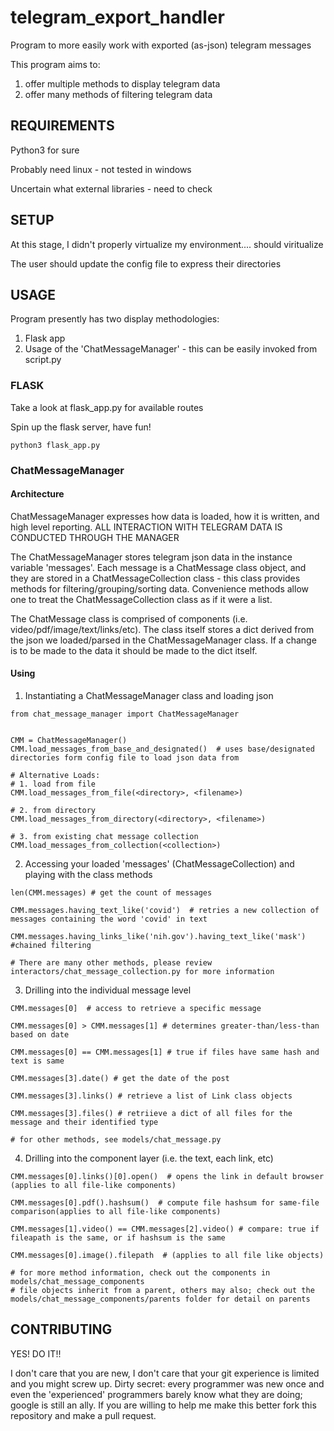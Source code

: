 # telegram_export_handler
Program to more easily work with exported (as-json) telegram messages

This program aims to:

1. offer multiple methods to display telegram data
2. offer many methods of filtering telegram data

## REQUIREMENTS

Python3 for sure

Probably need linux - not tested in windows

Uncertain what external libraries - need to check

## SETUP

At this stage, I didn't properly virtualize my environment.... should viritualize 

The user should update the config file to express their directories

## USAGE

Program presently has two display methodologies:

1. Flask app
2. Usage of the 'ChatMessageManager' - this can be easily invoked from script.py 

### FLASK

Take a look at flask_app.py for available routes 

Spin up the flask server, have fun!

```
python3 flask_app.py
```

### ChatMessageManager

#### Architecture

ChatMessageManager expresses how data is loaded, how it is written, and high level reporting. ALL INTERACTION WITH TELEGRAM DATA IS CONDUCTED THROUGH THE MANAGER

The ChatMessageManager stores telegram json data in the instance variable 'messages'.  Each message is a ChatMessage class object, and they  are stored in a ChatMessageCollection class - this class provides methods for filtering/grouping/sorting data.  Convenience methods allow one to treat the ChatMessageCollection class as if it were a list.

The ChatMessage class is comprised of components (i.e. video/pdf/image/text/links/etc).  The class itself stores a dict derived from the json we loaded/parsed in the ChatMessageManager class.  If a change is to be made to the data it should be made to the dict itself.

#### Using

1. Instantiating a ChatMessageManager class and loading json

```
from chat_message_manager import ChatMessageManager


CMM = ChatMessageManager()
CMM.load_messages_from_base_and_designated()  # uses base/designated directories form config file to load json data from

# Alternative Loads:
# 1. load from file
CMM.load_messages_from_file(<directory>, <filename>)

# 2. from directory
CMM.load_messages_from_directory(<directory>, <filename>)

# 3. from existing chat message collection
CMM.load_messages_from_collection(<collection>)

```

2. Accessing your loaded 'messages' (ChatMessageCollection) and playing with the class methods

```
len(CMM.messages) # get the count of messages

CMM.messages.having_text_like('covid')  # retries a new collection of messages containing the word 'covid' in text

CMM.messages.having_links_like('nih.gov').having_text_like('mask') #chained filtering

# There are many other methods, please review interactors/chat_message_collection.py for more information
```

3. Drilling into the individual message level

```
CMM.messages[0]  # access to retrieve a specific message

CMM.messages[0] > CMM.messages[1] # determines greater-than/less-than based on date

CMM.messages[0] == CMM.messages[1] # true if files have same hash and text is same

CMM.messages[3].date() # get the date of the post

CMM.messages[3].links() # retrieve a list of Link class objects

CMM.messages[3].files() # retriieve a dict of all files for the message and their identified type

# for other methods, see models/chat_message.py
```

4. Drilling into the component layer (i.e. the text, each link, etc)

```
CMM.messages[0].links()[0].open()  # opens the link in default browser (applies to all file-like components)

CMM.messages[0].pdf().hashsum()  # compute file hashsum for same-file comparison(applies to all file-like components)

CMM.messages[1].video() == CMM.messages[2].video() # compare: true if fileapath is the same, or if hashsum is the same

CMM.messages[0].image().filepath  # (applies to all file like objects)

# for more method information, check out the components in models/chat_message_components
# file objects inherit from a parent, others may also; check out the models/chat_message_components/parents folder for detail on parents
```

## CONTRIBUTING


YES! DO IT!!

I don't care that you are new, I don't care that your git experience is limited and you might screw up.  Dirty secret: every programmer was new once and even the 'experienced' programmers barely know what they are doing; google is still an ally. If you are willing to help me make this better fork this repository and make a pull request.  

